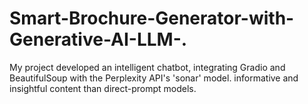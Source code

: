 # Smart-Brochure-Generator-with-Generative-AI-LLM-.
My project developed an intelligent chatbot, integrating Gradio and BeautifulSoup with the Perplexity API's 'sonar' model.  informative and insightful content than direct-prompt models.
